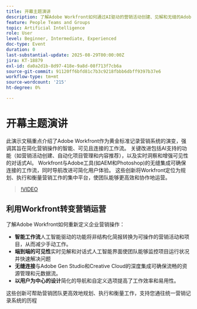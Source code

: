 ```yaml
---
title: 开幕主题演讲
description: 了解Adobe Workfront如何通过AI驱动的营销活动创建、见解和无缝的Adobe集成，支持智能、可见且互联的工作流。
feature: People Teams and Groups
topic: Artificial Intelligence
role: User
level: Beginner, Intermediate, Experienced
doc-type: Event
duration: 0
last-substantial-update: 2025-08-29T00:00:00Z
jira: KT-18879
exl-id: da0a2d1b-8d97-418e-9a8d-08f713f7cb6a
source-git-commit: 91120ff6bfd81c7b3c9218fbbb6dbff9397b37e6
workflow-type: tm+mt
source-wordcount: '215'
ht-degree: 0%

---
```


# 开幕主题演讲

此演示文稿重点介绍了Adobe Workfront作为黄金标准记录营销系统的演变，强调其旨在简化营销操作的智能、可见且连接的工作流。 关键改进包括AI支持的功能（如营销活动创建、自动化项目管理和内容推荐），以及实时洞察和增强可见性的对话式AI。 Workfront与Adobe工具(如AEM和Photoshop)的无缝集成可确保连接的工作流，同时导航改进可简化用户体验。 这些创新将Workfront定位为规划、执行和衡量营销工作的集中平台，使团队能够更高效和协作地运营。

>[!VIDEO](https://video.tv.adobe.com/v/3471499/?learn=on&enablevpops)

## 利用Workfront转变营销运营

了解Adobe Workfront如何重新定义企业营销操作：

* **智能工作流**&#x200B;人工智能驱动的功能将非结构化简报转换为可操作的营销活动和项目，从而减少手动工作。
* **端到端的可见性**&#x200B;实时见解和对话式人工智能界面使团队能够监控项目运行状况并快速解决问题
* **无缝连接**&#x200B;与Adobe Gen Studio和Creative Cloud的深度集成可确保流畅的资源管理和元数据流。
* **以用户为中心的设计**&#x200B;简化的导航和自定义选项提高了工作效率和易用性。

这些创新可帮助营销团队更高效地规划、执行和衡量工作，支持您通往统一营销记录系统的历程
